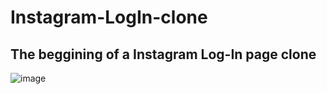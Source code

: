 ﻿# Instagram-LogIn-clone

 <h2>The beggining of a Instagram Log-In page clone</h2>
 
![image](https://github.com/lauradsc/Instagram-LogIn-clone/assets/99484087/ea62da9a-836b-4aea-8192-d7228f418894)

